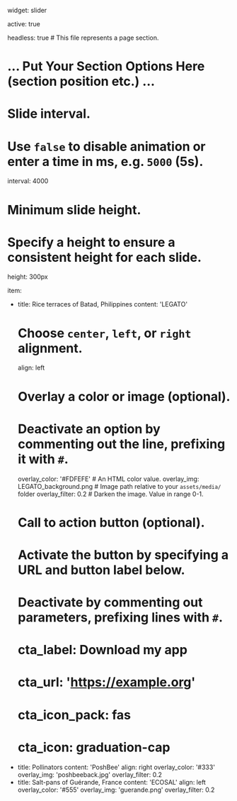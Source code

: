 widget: slider

active: true

headless: true  # This file represents a page section.


# ... Put Your Section Options Here (section position etc.) ...

# Slide interval.
# Use `false` to disable animation or enter a time in ms, e.g. `5000` (5s).
interval: 4000

# Minimum slide height.
# Specify a height to ensure a consistent height for each slide.
height: 300px

item:
  - title: Rice terraces of Batad, Philippines
    content: 'LEGATO'
    # Choose `center`, `left`, or `right` alignment.
    align: left
    # Overlay a color or image (optional).
    #   Deactivate an option by commenting out the line, prefixing it with `#`.
    overlay_color: '#FDFEFE'  # An HTML color value.
    overlay_img: LEGATO_background.png  # Image path relative to your `assets/media/` folder
    overlay_filter: 0.2  # Darken the image. Value in range 0-1.
    # Call to action button (optional).
    #   Activate the button by specifying a URL and button label below.
    #   Deactivate by commenting out parameters, prefixing lines with `#`.
    # cta_label: Download my app
    # cta_url: 'https://example.org'
    # cta_icon_pack: fas
    # cta_icon: graduation-cap
  - title: Pollinators
    content: 'PoshBee'
    align: right
    overlay_color: '#333'
    overlay_img: 'poshbeeback.jpg'
    overlay_filter: 0.2
  - title: Salt-pans of Guérande, France
    content: 'ECOSAL'
    align: left
    overlay_color: '#555'
    overlay_img: 'guerande.png'
    overlay_filter: 0.2
